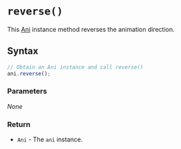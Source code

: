 # `reverse()`
This [Ani](/play-ui/api/ani/Ani/README.md) instance method reverses the animation direction.

## Syntax

```js
// Obtain an Ani instance and call reverse()
ani.reverse();
```

### Parameters
*None*

### Return
+ `Ani` - The `ani` instance.